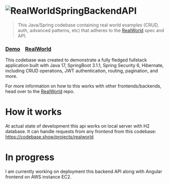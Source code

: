 # ![RealWorldSpringBackendAPI](logo.png)

> This Java/Spring codebase containing real world examples (CRUD, auth, advanced patterns, etc) that adheres to the [RealWorld](https://github.com/gothinkster/realworld) spec and API.


### [Demo](https://demo.realworld.io/)&nbsp;&nbsp;&nbsp;&nbsp;[RealWorld](https://github.com/gothinkster/realworld)


This codebase was created to demonstrate a fully fledged fullstack application built with Java 17, SpringBoot 3.1.1, Spring Security 6, Hibernate, including CRUD operations, JWT authentication, routing, pagination, and more.

For more information on how to this works with other frontends/backends, head over to the [RealWorld](https://github.com/gothinkster/realworld) repo.


# How it works

At actual state of development this api works on local server with H2 database. It can handle requests from any frontend from this codebase: https://codebase.show/projects/realworld

# In progress

I am currently working on deployment this backend API along with Angular frontend on AWS instance EC2.

